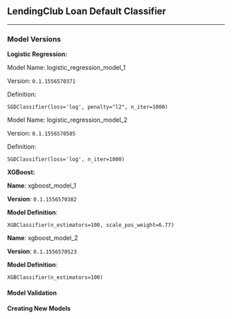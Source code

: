 ## LendingClub Loan Default Classifier
-------

### Model Versions

**Logistic Regression:**

Model Name: logistic_regression_model_1

Version: `0.1.1556570371`

Definition:
```
SGDClassifier(loss='log', penalty="l2", n_iter=1000)
```

Model Name: logistic_regression_model_2

Version: `0.1.1556570505`

Definition:
```
SGDClassifier(loss='log', n_iter=1000)
```

**XGBoost:**

**Name**: xgboost_model_1

**Version**: `0.1.1556570382`

**Model Definition**:
```
XGBClassifier(n_estimators=100, scale_pos_weight=6.77)
```

**Name**: xgboost_model_2

**Version**: `0.1.1556570523`

**Model Definition**:
```
XGBClassifier(n_estimators=100)
```


#### Model Validation

#### Creating New Models
